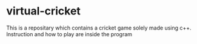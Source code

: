 # virtual-cricket
This is a repositary which contains a cricket game solely made using c++. Instruction and how to play are inside the program
